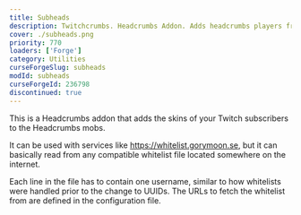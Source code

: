 ```yaml
---
title: Subheads
description: Twitchcrumbs. Headcrumbs Addon. Adds headcrumbs players from remote sources such as Twitch subscriber whitelists.
cover: ./subheads.png
priority: 770
loaders: ['Forge']
category: Utilities
curseForgeSlug: subheads
modId: subheads
curseForgeId: 236798
discontinued: true
---
```


This is a Headcrumbs addon that adds the skins of your Twitch subscribers to the Headcrumbs mobs.

It can be used with services like https://whitelist.gorymoon.se, but it can basically read from any compatible whitelist file located somewhere on the internet.

Each line in the file has to contain one username, similar to how whitelists were handled prior to the change to UUIDs.
The URLs to fetch the whitelist from are defined in the configuration file.